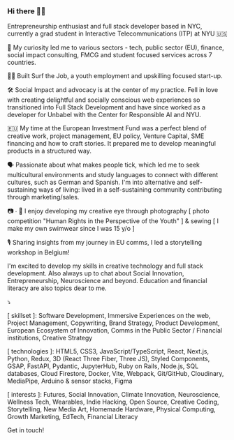 ### Hi there 👋🏼

Entrepreneurship enthusiast and full stack developer based in NYC, currently a grad student in Interactive Telecommunications (ITP) at NYU 🇺🇸

🧠 My curiosity led me to various sectors - tech, public sector (EU), finance, social impact consulting, FMCG and student focused services across 7 countries.

🏄‍♀️ Built Surf the Job, a youth employment and upskilling focused start-up.

🛠️ Social Impact and advocacy is at the center of my practice. Fell in love with creating delightful and socially conscious web experiences so transitioned into Full Stack Development and have since worked as a developer for Unbabel with the Center for Responsible AI and NYU.

🇪🇺 My time at the European Investment Fund was a perfect blend of creative work, project management, EU policy, Venture Capital, SME financing and how to craft stories. It prepared me to develop meaningful products in a structured way.

🗣️ Passionate about what makes people tick, which led me to seek multicultural environments and study languages to connect with different cultures, such as German and Spanish. I'm into alternative and self-sustaining ways of living: lived in a self-sustaining community contributing through marketing/sales. 

📷 ∙ 👙 I enjoy developing my creative eye through photography [ photo competition "Human Rights in the Perspective of the Youth" ] & sewing [ I make my own swimwear since I was 15 y/o ] 

🎙 Sharing insights from my journey in EU comms, I led a storytelling workshop in Belgium!

I'm excited to develop my skills in creative technology and full stack development. Also always up to chat about Social Innovation, Entrepreneurship, Neuroscience and beyond. Education and financial literacy are also topics dear to me.

⤵️

[ skillset ]:  Software Development, Immersive Experiences on the web, Project Management, Copywriting, Brand Strategy, Product Development, European Ecosystem of Innovation, Comms in the Public Sector / Financial institutions, Creative Strategy

[ technologies ]: HTML5, CSS3, JavaScript/TypeScript, React, Next.js, Python, Redux, 3D (React Three Fiber, Three JS), Styled Components, GSAP, FastAPI, Pydantic, JupyterHub, Ruby on Rails, Node.js, SQL databases, Cloud Firestore, Docker, Vite, Webpack, Git/GitHub, Cloudinary, MediaPipe, Arduino & sensor stacks, Figma

[ interests ]:  Futures, Social Innovation, Climate Innovation, Neuroscience, Wellness Tech, Wearables, Indie Hacking, Open Source, Creative Coding, Storytelling, New Media Art, Homemade Hardware, Physical Computing, Growth Marketing, EdTech, Financial Literacy

Get in touch!

<!--
**ineslucas/ineslucas** is a ✨ _special_ ✨ repository because its `README.md` (this file) appears on your GitHub profile.

Here are some ideas to get you started:

- 🔭 I’m currently working on ...
- 🌱 I’m currently learning ...
- 👯 I’m looking to collaborate on ...
- 🤔 I’m looking for help with ...
- 💬 Ask me about ...
- 📫 How to reach me: ...
- 😄 Pronouns: ...
- ⚡ Fun fact: ...
-->
